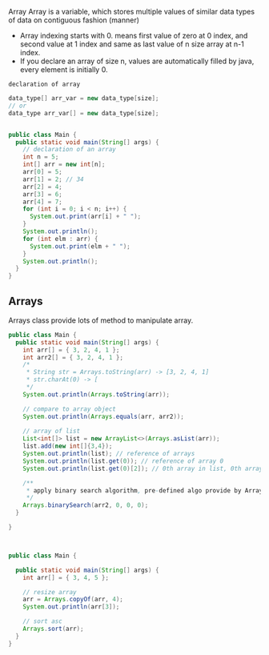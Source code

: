 Array
Array is a variable, which stores multiple values of similar data types of data on contiguous fashion
(manner)

- Array indexing starts with 0. means first value of zero at 0 index, and second value at 1 index
  and same as last value of n size array at n-1 index.
- If you declare an array of size n, values are automatically filled by java, every element is
  initially 0.

`declaration of array`

```java
data_type[] arr_var = new data_type[size];
// or
data_type arr_var[] = new data_type[size];
```

```java

public class Main {
  public static void main(String[] args) {
    // declaration of an array
    int n = 5;
    int[] arr = new int[n];
    arr[0] = 5;
    arr[1] = 2; // 34
    arr[2] = 4;
    arr[3] = 6;
    arr[4] = 7;
    for (int i = 0; i < n; i++) {
      System.out.print(arr[i] + " ");
    }
    System.out.println();
    for (int elm : arr) {
      System.out.print(elm + " ");
    }
    System.out.println();
  }
}
```


## Arrays

Arrays class provide lots of method to manipulate array.

```java
public class Main {
  public static void main(String[] args) {
    int arr[] = { 3, 2, 4, 1 };
    int arr2[] = { 3, 2, 4, 1 };
    /*
     * String str = Arrays.toString(arr) -> [3, 2, 4, 1]
     * str.charAt(0) -> [
     */
    System.out.println(Arrays.toString(arr));

    // compare to array object
    System.out.println(Arrays.equals(arr, arr2));
    
    // array of list
    List<int[]> list = new ArrayList<>(Arrays.asList(arr));
    list.add(new int[]{3,4});
    System.out.println(list); // reference of arrays
    System.out.println(list.get(0)); // reference of array 0
    System.out.println(list.get(0)[2]); // 0th array in list, 0th array, 3rd element of that array

    /**
     * apply binary search algorithm, pre-defined algo provide by Arrays class
     */
    Arrays.binarySearch(arr2, 0, 0, 0);
  }

}



public class Main {

  public static void main(String[] args) {
    int arr[] = { 3, 4, 5 };

    // resize array
    arr = Arrays.copyOf(arr, 4);
    System.out.println(arr[3]);

    // sort asc
    Arrays.sort(arr); 
  }
}

```